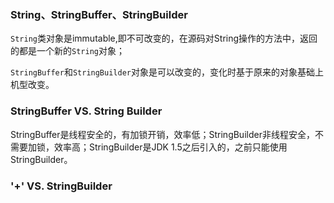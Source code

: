 ### String、StringBuffer、StringBuilder

`String`类对象是immutable,即不可改变的，在源码对String操作的方法中，返回的都是一个新的`String`对象；

`StringBuffer`和`StringBuilder`对象是可以改变的，变化时基于原来的对象基础上机型改变。

### StringBuffer VS. String Builder

StringBuffer是线程安全的，有加锁开销，效率低；StringBuilder非线程安全，不需要加锁，效率高；StringBuilder是JDK 1.5之后引入的，之前只能使用StringBuilder。

### '+' VS. StringBuilder

